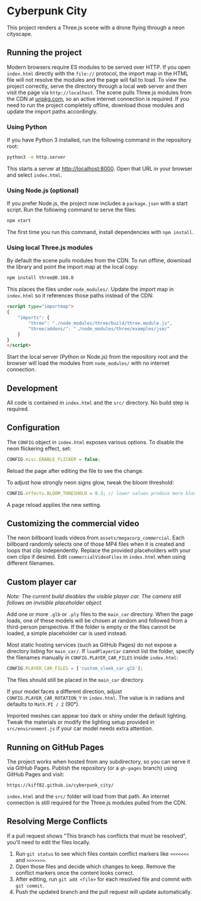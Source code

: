 # Cyberpunk City

This project renders a Three.js scene with a drone flying through a neon cityscape.

## Running the project

Modern browsers require ES modules to be served over HTTP. If you open `index.html` directly with the `file://` protocol, the import map in the HTML file will not resolve the modules and the page will fail to load. To view the project correctly, serve the directory through a local web server and then visit the page via `http://localhost`.
The scene pulls Three.js modules from the CDN at [unpkg.com](https://unpkg.com/), so an active internet connection is required. If you need to run the project completely offline, download those modules and update the import paths accordingly.


### Using Python

If you have Python 3 installed, run the following command in the repository root:

```bash
python3 -m http.server
```

This starts a server at [http://localhost:8000](http://localhost:8000). Open that URL in your browser and select `index.html`.

### Using Node.js (optional)

If you prefer Node.js, the project now includes a `package.json` with a start
script. Run the following command to serve the files:

```bash
npm start
```


The first time you run this command, install dependencies with `npm install`.

### Using local Three.js modules

By default the scene pulls modules from the CDN. To run offline, download the
library and point the import map at the local copy:

```bash
npm install three@0.160.0
```

This places the files under `node_modules/`. Update the import map in
`index.html` so it references those paths instead of the CDN:

```html
<script type="importmap">
{
    "imports": {
        "three": "./node_modules/three/build/three.module.js",
        "three/addons/": "./node_modules/three/examples/jsm/"
    }
}
</script>
```

Start the local server (Python or Node.js) from the repository root and the
browser will load the modules from `node_modules/` with no internet connection.

## Development

All code is contained in `index.html` and the `src/` directory. No build step is required.

## Configuration

The `CONFIG` object in `index.html` exposes various options. To disable the neon flickering effect, set:

```javascript
CONFIG.misc.ENABLE_FLICKER = false;
```

Reload the page after editing the file to see the change.

To adjust how strongly neon signs glow, tweak the bloom threshold:

```javascript
CONFIG.effects.BLOOM_THRESHOLD = 0.3; // lower values produce more bloom
```

A page reload applies the new setting.

## Customizing the commercial video

The neon billboard loads videos from `assets/megacorp_commercial`.
Each billboard randomly selects one of those MP4 files when it is created and
loops that clip independently. Replace the provided placeholders with your own
clips if desired. Edit `commercialVideoFiles` in `index.html` when using
different filenames.

## Custom player car

*Note: The current build disables the visible player car. The camera still
follows an invisible placeholder object.*

Add one or more `.glb` or `.ply` files to the `main_car` directory. When the
page loads, one of these models will be chosen at random and followed from a
third-person perspective. If the folder is empty or the files cannot be loaded,
a simple placeholder car is used instead.

Most static hosting services (such as GitHub Pages) do not expose a directory
listing for `main_car/`. If `loadPlayerCar` cannot list the folder, specify the
filenames manually in `CONFIG.PLAYER_CAR_FILES` inside `index.html`:

```javascript
CONFIG.PLAYER_CAR_FILES = ['custom_sleek_car.glb'];
```

The files should still be placed in the `main_car` directory.

If your model faces a different direction, adjust `CONFIG.PLAYER_CAR_ROTATION_Y`
in `index.html`. The value is in radians and defaults to `Math.PI / 2` (90°).

Imported meshes can appear too dark or shiny under the default lighting.
Tweak the materials or modify the lighting setup provided in
`src/environment.js` if your car model needs extra attention.


## Running on GitHub Pages

The project works when hosted from any subdirectory, so you can serve it via GitHub Pages. Publish the repository (or a `gh-pages` branch) using GitHub Pages and visit:

```
https://kiff82.github.io/cyberpunk_city/
```

`index.html` and the `src/` folder will load from that path. An internet connection is still required for the Three.js modules pulled from the CDN.

## Resolving Merge Conflicts

If a pull request shows "This branch has conflicts that must be resolved", you'll need to edit the files locally.

1. Run `git status` to see which files contain conflict markers like `<<<<<<<` and `>>>>>>>`.
2. Open those files and decide which changes to keep. Remove the conflict markers once the content looks correct.
3. After editing, run `git add <file>` for each resolved file and commit with `git commit`.
4. Push the updated branch and the pull request will update automatically.

